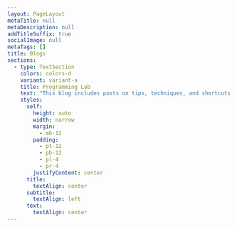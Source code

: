 ```yaml
---
layout: PageLayout
metaTitle: null
metaDescription: null
addTitleSuffix: true
socialImage: null
metaTags: []
title: Blogs
sections:
  - type: TextSection
    colors: colors-d
    variant: variant-a
    title: Programming Lab
    text: "This blog includes posts on tips, techniques, and shortcuts regarding programming. It includes C, C++, Data Science, Java, PHP, Python, and R tutorials.\_\n\n"
    styles:
      self:
        height: auto
        width: narrow
        margin:
          - mb-12
        padding:
          - pt-12
          - pb-12
          - pl-4
          - pr-4
        justifyContent: center
      title:
        textAlign: center
      subtitle:
        textAlign: left
      text:
        textAlign: center
---
```


